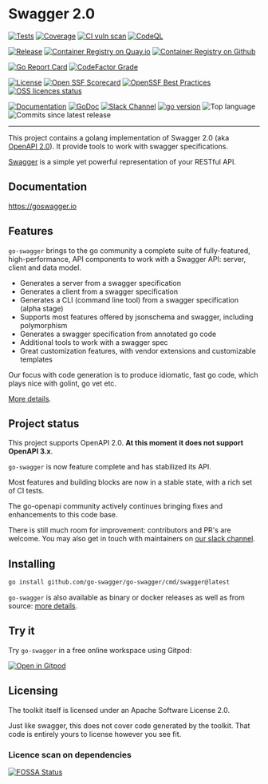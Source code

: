 # Swagger 2.0

<!-- Badges: status  -->
[![Tests][test-badge]][test-url] [![Coverage][cov-badge]][cov-url] [![CI vuln scan][vuln-scan-badge]][vuln-scan-url] [![CodeQL][codeql-badge]][codeql-url]
<!-- Badges: release & docker images  -->
[![Release][release-badge]][release-url] [![Container Registry on Quay.io][quay-badge]][quay-url] [![Container Registry on Github][ghcr-badge]][ghcr-url]
<!-- Badges: code quality  -->
[![Go Report Card][gocard-badge]][gocard-url] [![CodeFactor Grade][codefactor-badge]][codefactor-url]
<!-- Badges: license & compliance -->
[![License][license-badge]][license-url] [![Open SSF Scorecard][ossf-badge]][ossf-url] [![OpenSSF Best Practices][ossf-cci-badge]][ossf-cci-url] [![OSS licences status][fossa-badge]][fossa-url]
<!-- Badges: documentation & support -->
<!-- Badges: others & stats -->
[![Documentation][doc-badge]][doc-url] [![GoDoc][godoc-badge]][godoc-url] [![Slack Channel][slack-badge]][slack-url] [![go version][goversion-badge]][goversion-url] ![Top language][top-badge] ![Commits since latest release][commits-badge]

---

This project contains a golang implementation of Swagger 2.0 (aka [OpenAPI 2.0](https://github.com/OAI/OpenAPI-Specification/blob/old-v3.2.0-dev/versions/2.0.md)).
It provide tools to work with swagger specifications.

[Swagger](https://swagger.io/) is a simple yet powerful representation of your RESTful API.<br>

## Documentation

<https://goswagger.io>

##  Features

`go-swagger` brings to the go community a complete suite of fully-featured, high-performance, API components to  work with a Swagger API: server, client and data model.

* Generates a server from a swagger specification
* Generates a client from a swagger specification
* Generates a CLI (command line tool) from a swagger specification (alpha stage)
* Supports most features offered by jsonschema and swagger, including polymorphism
* Generates a swagger specification from annotated go code
* Additional tools to work with a swagger spec
* Great customization features, with vendor extensions and customizable templates

Our focus with code generation is to produce idiomatic, fast go code, which plays nice with golint, go vet etc.

[More details](https://goswagger.io/go-swagger/features).

##  Project status

This project supports OpenAPI 2.0. **At this moment it does not support OpenAPI 3.x**.

`go-swagger` is now feature complete and has stabilized its API.

Most features and building blocks are now in a stable state, with a rich set of CI tests.

The go-openapi community actively continues bringing fixes and enhancements to this code base.

There is still much room for improvement: contributors and PR's are welcome. You may also get in touch with maintainers on [our slack channel](https://slackin.goswagger.io).

## Installing

```sh
go install github.com/go-swagger/go-swagger/cmd/swagger@latest
```

`go-swagger` is also available as binary or docker releases as well as from source: [more details](https://goswagger.io/go-swagger/install).

## Try it

Try `go-swagger` in a free online workspace using Gitpod:

[![Open in Gitpod](https://gitpod.io/button/open-in-gitpod.svg)](https://gitpod.io#https://github.com/go-swagger/go-swagger)

## Licensing

The toolkit itself is licensed under an Apache Software License 2.0.

Just like swagger, this does not cover code generated by the toolkit. That code is entirely yours to license however you see fit.

### Licence scan on dependencies 

[![FOSSA Status][fossa-badge-large]][fossa-url-large]

<!-- Badges: status  -->
[test-badge]: https://github.com/go-swagger/go-swagger/actions/workflows/test.yaml/badge.svg
[test-url]: https://github.com/go-swagger/go-swagger/actions/workflows/test.yaml
[cov-badge]: https://codecov.io/gh/go-swagger/go-swagger/branch/master/graph/badge.svg
[cov-url]: https://codecov.io/gh/go-swagger/go-swagger
[vuln-scan-badge]: https://github.com/go-swagger/go-swagger/actions/workflows/scanner.yaml/badge.svg
[vuln-scan-url]: https://github.com/go-swagger/go-swagger/actions/workflows/scanner.yaml
[codeql-badge]: https://github.com/go-swagger/go-swagger/actions/workflows/codeql.yaml/badge.svg
[codeql-url]: https://github.com/go-swagger/go-swagger/actions/workflows/codeql.yaml
<!-- Badges: release & docker images  -->
[release-badge]: https://badge.fury.io/gh/go-swagger%2Fgo-swagger.svg
[release-url]: https://badge.fury.io/gh/go-swagger%2Fgo-swagger
[quay-badge]: https://img.shields.io/badge/dynamic/json?url=https%3A%2F%2Fquay.io%2Fapi%2Fv1%2Frepository%2Fgoswagger%2Fswagger%2Ftag%2F%3Flimit%3D1%26onlyActiveTags%3Dtrue%26filter_tag_name%3Dlike%3Av&label=Container%20Registry%20on%20quay.io&query=%24.tags[:1].name&logo=redhatopenshift&logoColor=#EE0000?color=green
[quay-url]: https://quay.io/repository/goswagger/swagger?tab=tags
<!-- TODO: latest + badge doesn't work -->
[ghcr-badge]: https://ghcr-badge.egpl.dev/go-swagger/go-swagger/latest_tag?trim=major&ignore=sha-*&label=Container%20Registry%20on%20Github
[ghcr-url]: https://github.com/orgs/go-swagger/packages/container/go-swagger/versions?filters[version_type]=tagged
<!-- Badges: code quality  -->
[gocard-badge]: https://goreportcard.com/badge/github.com/go-swagger/go-swagger
[gocard-url]: https://goreportcard.com/report/github.com/go-swagger/go-swagger
[codefactor-badge]: https://img.shields.io/codefactor/grade/github/go-swagger/go-swagger
[codefactor-url]: https://www.codefactor.io/repository/github/go-swagger/go-swagger
<!-- Badges: documentation & support -->
[doc-badge]: https://img.shields.io/badge/doc-site-blue?link=https%3A%2F%2Fgoswagger.io%2Fgo-swagger%2F
[doc-url]: https://goswagger.io/go-swagger
[godoc-badge]: https://godoc.org/github.com/go-swagger/go-swagger?status.svg
[godoc-url]: http://godoc.org/github.com/go-swagger/go-swagger
[slack-badge]: https://slackin.goswagger.io/badge.svg
[slack-url]: https://slackin.goswagger.io
<!-- Badges: license & compliance -->
[license-badge]: http://img.shields.io/badge/license-Apache%20v2-orange.svg
[license-url]: https://github.com/go-swagger/go-swagger/?tab=Apache-2.0-1-ov-file#readme
[ossf-badge]: https://api.securityscorecards.dev/projects/github.com/go-swagger/go-swagger/badge
[ossf-url]: https://securityscorecards.dev/viewer/?uri=github.com/go-swagger/go-swagger
[ossf-cci-badge]: https://www.bestpractices.dev/projects/11359/badge
[ossf-cci-url]: https://www.bestpractices.dev/projects/11359
[fossa-badge]: https://app.fossa.io/api/projects/git%2Bgithub.com%2Fgo-swagger%2Fgo-swagger.svg?type=shield
[fossa-url]: https://app.fossa.io/projects/git%2Bgithub.com%2Fgo-swagger%2Fgo-swagger?ref=badge_shield
[fossa-badge-large]: https://app.fossa.io/api/projects/git%2Bgithub.com%2Fgo-swagger%2Fgo-swagger.svg?type=large
[fossa-url-large]: https://app.fossa.io/projects/git%2Bgithub.com%2Fgo-swagger%2Fgo-swagger?ref=badge_large
[oai-url]: https://raw.githubusercontent.com/swagger-api/swagger-spec/master/LICENSE
<!-- Badges: others & stats -->
[goversion-badge]: https://img.shields.io/github/go-mod/go-version/go-swagger/go-swagger
[goversion-url]: https://github.com/go-swagger/go-swagger/blob/master/go.mod
[top-badge]: https://img.shields.io/github/languages/top/go-swagger/go-swagger
[commits-badge]: https://img.shields.io/github/commits-since/go-swagger/go-swagger/latest

